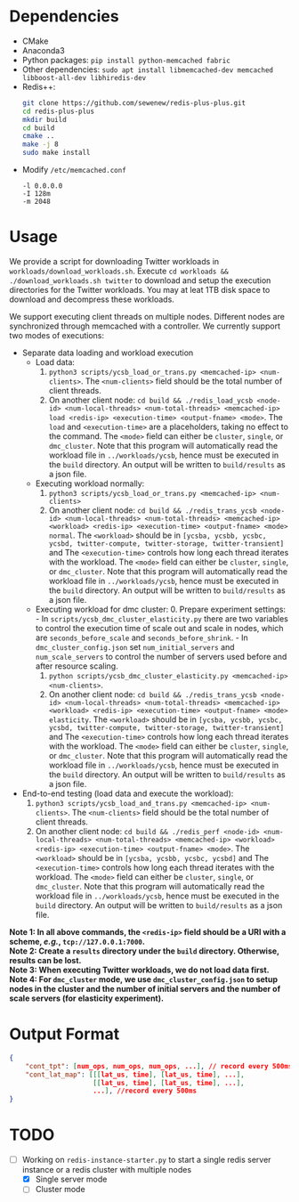 # Dependencies
- CMake
- Anaconda3
- Python packages:
    `pip install python-memcached fabric`
- Other dependencies:
    `sudo apt install libmemcached-dev memcached libboost-all-dev libhiredis-dev`
- Redis++:
    ```bash
    git clone https://github.com/sewenew/redis-plus-plus.git
    cd redis-plus-plus
    mkdir build
    cd build
    cmake ..
    make -j 8
    sudo make install
    ```
- Modify `/etc/memcached.conf`
  ```
  -l 0.0.0.0
  -I 128m
  -m 2048
  ```
# Usage
We provide a script for downloading Twitter workloads in `workloads/download_workloads.sh`. Execute `cd workloads && ./download_workloads.sh twitter` to download and setup the execution directories for the Twitter workloads. You may at leat 1TB disk space to download and decompress these workloads.

We support executing client threads on multiple nodes. Different nodes are synchronized through memcached with a controller. We currently support two modes of executions:
- Separate data loading and workload execution
    - Load data: 
        1. `python3 scripts/ycsb_load_or_trans.py <memcached-ip> <num-clients>`. The `<num-clients>` field should be the total number of client threads.
        2. On another client node: `cd build && ./redis_load_ycsb <node-id> <num-local-threads> <num-total-threads> <memcached-ip> load <redis-ip> <execution-time> <output-fname> <mode>`. The `load` and `<execution-time>` are a placeholders, taking no effect to the command. The `<mode>` field can either be `cluster`, `single`, or `dmc_cluster`. Note that this program will automatically read the workload file in `../workloads/ycsb`, hence must be executed in the `build` directory. An output will be written to `build/results` as a json file.
    - Executing workload normally:
        1. `python3 scripts/ycsb_load_or_trans.py <memcached-ip> <num-clients>`
        2. On another client node: `cd build && ./redis_trans_ycsb <node-id> <num-local-threads> <num-total-threads> <memcached-ip> <workload> <redis-ip> <execution-time> <output-fname> <mode> normal`. The `<workload>` should be in `[ycsba, ycsbb, ycsbc, ycsbd, twitter-compute, twitter-storage, twitter-transient]` and The `<execution-time>` controls how long each thread iterates with the workload. The `<mode>` field can either be `cluster`, `single`, or `dmc_cluster`. Note that this program will automatically read the workload file in `../workloads/ycsb`, hence must be executed in the `build` directory. An output will be written to `build/results` as a json file.
    - Executing workload for dmc cluster:
        0. Prepare experiment settings:
            - In `scripts/ycsb_dmc_cluster_elasticity.py` there are two variables to control the execution time of scale out and scale in nodes, which are `seconds_before_scale` and `seconds_before_shrink`.
            - In `dmc_cluster_config.json` set `num_initial_servers` and `num_scale_servers` to control the number of servers used before and after resource scaling.
        1. `python scripts/ycsb_dmc_cluster_elasticity.py <memcached-ip> <num-clients>`.
        2. On another client node: `cd build && ./redis_trans_ycsb <node-id> <num-local-threads> <num-total-threads> <memcached-ip> <workload> <redis-ip> <execution-time> <output-fname> <mode> elasticity`. The `<workload>` should be in `[ycsba, ycsbb, ycsbc, ycsbd, twitter-compute, twitter-storage, twitter-transient]` and The `<execution-time>` controls how long each thread iterates with the workload. The `<mode>` field can either be `cluster`, `single`, or `dmc_cluster`. Note that this program will automatically read the workload file in `../workloads/ycsb`, hence must be executed in the `build` directory. An output will be written to `build/results` as a json file.
- End-to-end testing (load data and execute the workload):
    1. `python3 scripts/ycsb_load_and_trans.py <memcached-ip> <num-clients>`. The `<num-clients>` field should be the total number of client threads.
    2. On another client node: `cd build && ./redis_perf <node-id> <num-local-threads> <num-total-threads> <memcached-ip> <workload> <redis-ip> <execution-time> <output-fname> <mode>`. The `<workload>` should be in `[ycsba, ycsbb, ycsbc, ycsbd]` and The `<execution-time>` controls how long each thread iterates with the workload. The `<mode>` field can either be `cluster`, `single`, or `dmc_cluster`. Note that this program will automatically read the workload file in `../workloads/ycsb`, hence must be executed in the `build` directory. An output will be written to `build/results` as a json file.

**Note 1: In all above commands, the `<redis-ip>` field should be a URI with a scheme, *e.g.*, `tcp://127.0.0.1:7000`.**  
**Note 2: Create a `results` directory under the `build` directory. Otherwise, results can be lost.**  
**Note 3: When executing Twitter workloads, we do not load data first.**  
**Note 4: For `dmc_cluster` mode, we use `dmc_cluster_config.json` to setup nodes in the cluster and the number of initial servers and the number of scale servers (for elasticity experiment).**  

# Output Format
```json
{
    "cont_tpt": [num_ops, num_ops, num_ops, ...], // record every 500ms
    "cont_lat_map": [[[lat_us, time], [lat_us, time], ...], 
                     [[lat_us, time], [lat_us, time], ...],
                     ...], //record every 500ms
}
```

# TODO
- [ ] Working on `redis-instance-starter.py` to start a single redis server instance or a redis cluster with multiple nodes  
    - [x] Single server mode
    - [ ] Cluster mode